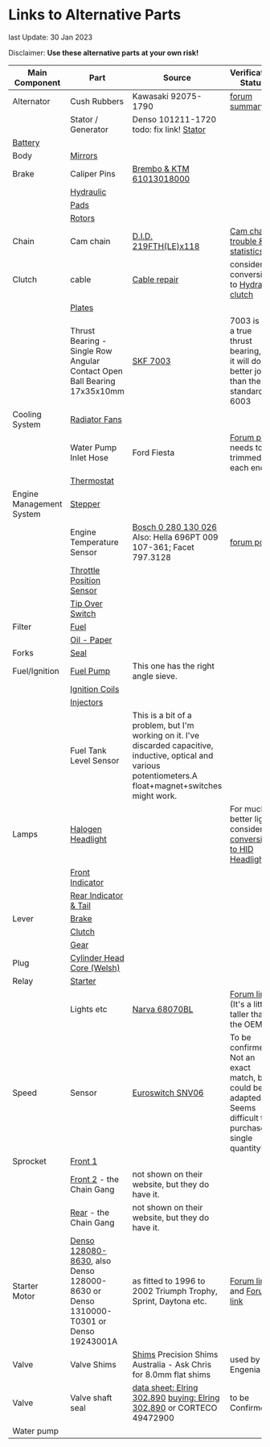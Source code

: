 # Links to Alternative Parts

last Update: 30 Jan 2023

Disclaimer: **Use these alternative parts at your own risk!**

| Main  Component | Part | Source  | Verification  Status |
| --- | --- | --- | --- |
| Alternator | Cush Rubbers| Kawasaki 92075-1790 |[forum summary](http://www.engenia.com.au/09_Electrical/08_Alternator/Alternator.html) |
|     |Stator / Generator |  Denso 101211-1720  todo: fix link! [Stator](http://www.engenia.com.au/09_Electrical/08_Alternator/Alternator.html) |
| [Battery](http://www.engenia.com.au/09_Electrical/04_Battery/Battery.html) |
| Body | [Mirrors](http://www.engenia.com.au/04_Body/04_Mirrors/Mirrors.html#AltMirrors) |
| Brake | Caliper Pins | [Brembo & KTM 61013018000](https://duckduckgo.com/?q=%2BBrembo+%2B61013018000) |
|     | [Hydraulic](http://www.maniacmotors.de/benelli/exclusiv_sonstiges.htm) |
|     | [Pads](http://www.engenia.com.au/03_Maintenance/21_BrakePads/BrakePads.html) |
|     | [Rotors](http://www.engenia.com.au/07_Frame/03_Brakes/Rotors.html) |
| Chain | Cam chain|[D.I.D. 219FTH(LE)x118](https://duckduckgo.com/?q=DID+%2B219FTHx118)|[Cam chain trouble & statistics](http://www.engenia.com.au/05_Engine/01_Camshaft/04_Tensioner/TensionerStats.html) |
| Clutch | cable| [Cable repair](http://www.engenia.com.au/05_Engine/08_Clutch/ClutchCableInner.html) | consider conversion to [Hydraulic clutch](http://www.engenia.com.au/05_Engine/08_Clutch/HydraulicConversion.html) |
|     | [Plates](ClutchPlates.html) |
|     | Thrust Bearing - Single Row Angular Contact Open Ball Bearing 17x35x10mm |[SKF 7003](https://www.skf.com/au/products/super-precision-bearings/angular-contact-ball-bearings/productid-7003%20ACD%2FP4AH)  | 7003 is not a true thrust bearing, but it will do a better job than the standard 6003 | Alternatively, a [SKF 30202](https://www.skf.com/au/products/rolling-bearings/roller-bearings/tapered-roller-bearings/single-row-tapered-roller-bearings/productid-30202) is a tapered roller bearing that would fit, but requires a mod to the adjuster, as it has only a 15 mm ID, 2 mm smaller than the 6003 / 7003 bearings. It would probably last the life of the engine though. |
| Cooling System | [Radiator Fans](http://www.engenia.com.au/06_Cooling/01_Radiator/RadFans.html) |
|     | Water Pump Inlet Hose |Ford Fiesta  | [Forum post](http://www.benelliforum.com/forum/tornado-tre/17671-tornado-minor-mods-progress-re-assembly.html#post167819) needs to be trimmed at each end |
|     | [Thermostat](http://www.engenia.com.au/06_Cooling/03_Thermostat/AltThermostat.html) |
| Engine Management System | [Stepper](http://www.engenia.com.au/08_FuelIgnition/01_EMS_Sensors/Stepper.html) |
|     | Engine Temperature Sensor | [Bosch 0 280 130 026](https://www.bosch-motorsport-shop.com.au/temperature-sensor-130-deg-c)  Also: Hella 696PT 009 107-361; Facet 797.3128  | [forum post](http://www.benelliforum.com/forum/benelli-technical/17793-temperatur-sensor-alternative.html#post168702) |
|     | [Throttle Position Sensor](http://www.engenia.com.au/08_FuelIgnition/01_EMS_Sensors/ThrottlePosition.html) |
|     | [Tip Over Switch](http://www.engenia.com.au/08_FuelIgnition/01_EMS_Sensors/TipOverSwitch.html) |
| Filter | [Fuel](http://www.engenia.com.au/08_FuelIgnition/05_FuelFilter/FuelFilter.html) |
|     | [Oil - Paper](http://www.engenia.com.au/03_Maintenance/12_OilAndFilter/RycoFilter.html) |
| Forks | [Seal](http://www.engenia.com.au/07_Frame/04_Suspension/01_Forks/Forks.html) |
| Fuel/Ignition | [Fuel Pump](http://www.aliexpress.com/item/New-Intank-EFI-Fuel-Pump-for-Benelli-Tornado-Naked-Tre-1130-Sport-Evo-2004-2008/1935011577.html?shortkey=E322U3iy&addresstype=600) | This one has the right angle sieve. |
|     | [Ignition Coils](http://www.engenia.com.au/08_FuelIgnition/02_IgnitionAndInjection/AlternativeCoils.html#alternative_coils) |
|     | [Injectors](http://www.engenia.com.au/08_FuelIgnition/02_IgnitionAndInjection/AlternativeInjectors.html) |
|     | Fuel Tank Level Sensor | This is a bit of a problem, but I'm working on it.  I've discarded capacitive, inductive, optical and various potentiometers.A float+magnet+switches might work. |
|Lamps| [Halogen Headlight](http://www.engenia.com.au/03_Maintenance/37_FrontLights/FrontLamps.html) | | For much better light consider [conversion to HID Headlight](http://www.engenia.com.au/09_Electrical/17_FrontLights/HID.html) |
|     | [Front Indicator](http://www.engenia.com.au/03_Maintenance/37_FrontLights/FrontLamps.html#front_indicator) |
|     | [Rear Indicator & Tail](http://www.engenia.com.au/03_Maintenance/39_RearLights/RearLamps.html) |
| Lever | [Brake](http://www.engenia.com.au/03_Maintenance/05_Levers/Levers.html) |
|     | [Clutch](http://www.engenia.com.au/03_Maintenance/05_Levers/Levers.html) |
|     | [Gear](http://www.engenia.com.au/03_Maintenance/05_Levers/Levers.html) |
| Plug | [Cylinder Head Core (Welsh)](http://www.engenia.com.au/06_Cooling/CorePlugs.html) |
| Relay | [Starter](http://www.engenia.com.au/09_Electrical/07_StarterMotor/StarterRelay.html) |
|     | Lights etc | [Narva 68070BL](https://www.narva.com.au/products/68070bl/12v-20a-10a-change-over-5-pin-relay-with-resistor--blister-pack-of-1-) | [Forum link:](http://www.benelliforum.com/forum/trek/12314-no-head-light-low-beam-2.html#post117588) (It's a little taller than the OEM) |
| Speed | Sensor | [Euroswitch SNV06](http://www.euroswitch.it/ita/prodotti/sensori_di_velocita/sensori_di_velocita) | To be confirmed!  Not an exact match, but could be adapted. Seems difficult to purchase in single quantity!|
| Sprocket | [Front 1](http://www.engenia.com.au/07_Frame/12_FinalDrive/FrontSprocket.html) |
|     | [Front 2](http://www.chaingangchainsandsprockets.com.au) \- the Chain Gang | not shown on their website, but they do have it. |
|     | [Rear](http://www.chaingangchainsandsprockets.com.au) \- the Chain Gang | not shown on their website, but they do have it. |
| Starter Motor | [Denso 128080-8630](https://duckduckgo.com/?q=%2BDenso+%2B128080-8630), also Denso 128000-8630 or Denso 1310000-T0301 or Denso 19243001A |  as fitted to 1996 to 2002 Triumph Trophy, Sprint, Daytona etc. | [Forum link](http://www.benelliforum.com/forum/general-benelli-discussion/12768-tnt-1130-problem.html#post122082) and [Forum link](https://www.benelliforum.com/forum/tnt/29281-tnt899_new-starter.html#post244651) |
| Valve | Valve Shims | [Shims](http://www.precisionshims.com.au)  Precision Shims Australia \- Ask Chris for 8.0mm flat shims | used by Engenia |
| Valve | Valve shaft seal|[data sheet: Elring 302.890](https://web.tecalliance.net/elring/en/parts/10/302.890/detail?targetCountry=GB&articleCountry=GB)  [buying: Elring 302.890](https://duckduckgo.com/?q=%2BElring+%2B"302.890")  or CORTECO 49472900 | to be Confirmed!! |
|Water pump|||| consider replacement with [electric water pump upgrade kit]()
